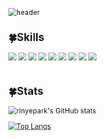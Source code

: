 ![header](https://capsule-render.vercel.app/api?type=rect&color=gradient&customColorList=3&height=200&section=header&text=rinyepark's%20Github&fontSize=70&animation=twinkling)

## 🍀Skills
<div align=left> 
  <img src="https://img.shields.io/badge/Python-3776AB?style=flat-square&logo=python&logoColor=white"/>
  <img src="https://img.shields.io/badge/Jupyter-F37626?style=flat-square&logo=Jupyter&logoColor=white"/>
  <img src="https://img.shields.io/badge/Java-007396?style=flat-square&logo=JAVA&logoColor=white"> 
  <img src="https://img.shields.io/badge/oracle-F80000?style=flat-square&logo=oracle&logoColor=white">
  <img src="https://img.shields.io/badge/javascript-F7DF1E?style=flat-square&logo=javascript&logoColor=black"> 
  <img src="https://img.shields.io/badge/R-276DC3?style=flat-square&logo=R&logoColor=black"> 
  <img src="https://img.shields.io/badge/C++-00599C?style=flat-square&logo=c%2B%2B&logoColor=black"> 
  <img src="https://img.shields.io/badge/HTML-E34F26?style=flat-square&logo=html5&logoColor=black">
  <img src="https://img.shields.io/badge/CSS-1572B6?style=flat-square&logo=css3&logoColor=black"> 
</div>

<br/>

## 🍀Stats
![rinyepark's GitHub stats](https://github-readme-stats.vercel.app/api?username=rinyepark&show_icons=true&theme=dracula )


[![Top Langs](https://github-readme-stats.vercel.app/api/top-langs/?username=rinyepark&layout=compact&theme=dracula )](https://github.com/anuraghazra/github-readme-stats)


<!--
**rinyepark/rinyepark** is a ✨ _special_ ✨ repository because its `README.md` (this file) appears on your GitHub profile.

Here are some ideas to get you started:

- 🔭 I’m currently working on ...
- 🌱 I’m currently learning ...
- 👯 I’m looking to collaborate on ...
- 🤔 I’m looking for help with ...
- 💬 Ask me about ...
- 📫 How to reach me: ...
- 😄 Pronouns: ...
- ⚡ Fun fact: ...
-->
